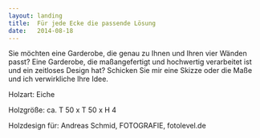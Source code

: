 ```yaml
---
layout: landing
title:  Für jede Ecke die passende Lösung
date:   2014-08-18
---
```


Sie möchten eine Garderobe, die genau zu Ihnen und Ihren vier Wänden passt? Eine Garderobe, die maßangefertigt und hochwertig verarbeitet ist und ein zeitloses Design hat? Schicken Sie mir eine Skizze oder die Maße und ich verwirkliche Ihre Idee. 

Holzart: Eiche

Holzgröße: ca. T 50 x T 50 x H 4

Holzdesign für: Andreas Schmid, FOTOGRAFIE, fotolevel.de